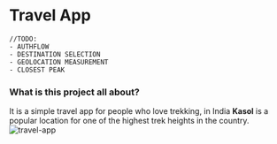 # Travel App
```
//TODO:
- AUTHFLOW
- DESTINATION SELECTION
- GEOLOCATION MEASUREMENT
- CLOSEST PEAK
```
### What is this project all about?
It is a simple travel app for people who love trekking, in India **Kasol** is a popular location for one of the highest trek heights in the country. 
![travel-app](https://github.com/user-attachments/assets/5613a193-4a2d-4a7f-8da1-9912d9f81eed)
